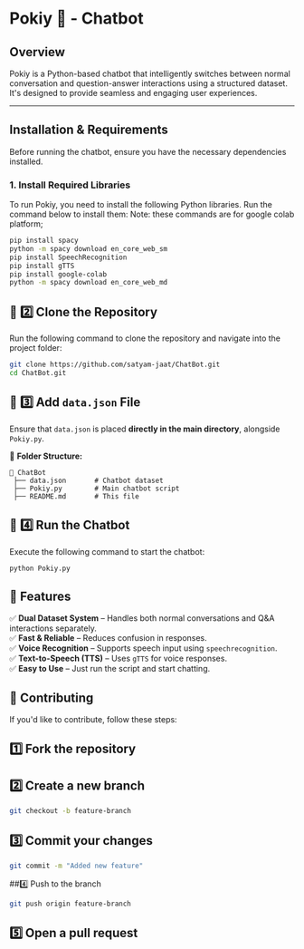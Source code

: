 # Pokiy 🤖 - Chatbot

## Overview
Pokiy is a Python-based chatbot that intelligently switches between normal conversation and question-answer interactions using a structured dataset. It's designed to provide seamless and engaging user experiences.

---

## Installation & Requirements

Before running the chatbot, ensure you have the necessary dependencies installed.

### 1. Install Required Libraries
To run Pokiy, you need to install the following Python libraries. Run the command below to install them:
Note: these commands are for google colab platform;

```bash
pip install spacy
python -m spacy download en_core_web_sm
pip install SpeechRecognition
pip install gTTS
pip install google-colab
python -m spacy download en_core_web_md
```
## 🔹 2️⃣ Clone the Repository  
Run the following command to clone the repository and navigate into the project folder:  

```bash
git clone https://github.com/satyam-jaat/ChatBot.git  
cd ChatBot.git
```

## 🔹 3️⃣ Add `data.json` File  
Ensure that `data.json` is placed **directly in the main directory**, alongside `Pokiy.py`.  

📂 **Folder Structure:**  
```plaintext
📂 ChatBot
 ├── data.json       # Chatbot dataset
 ├── Pokiy.py        # Main chatbot script
 ├── README.md       # This file

```
## 🔹 4️⃣ Run the Chatbot  
Execute the following command to start the chatbot:  

```bash
python Pokiy.py
```

## 🚀 Features  
✅ **Dual Dataset System** – Handles both normal conversations and Q&A interactions separately.  
✅ **Fast & Reliable** – Reduces confusion in responses.  
✅ **Voice Recognition** – Supports speech input using `speechrecognition`.  
✅ **Text-to-Speech (TTS)** – Uses `gTTS` for voice responses.  
✅ **Easy to Use** – Just run the script and start chatting.  
## 🤝 Contributing  
If you'd like to contribute, follow these steps:  



## 1️⃣ Fork the repository
## 2️⃣ Create a new branch
```bash
git checkout -b feature-branch  
```
## 3️⃣ Commit your changes
```bash
git commit -m "Added new feature"  
```
##4️⃣ Push to the branch
```bash
git push origin feature-branch  
```
## 5️⃣ Open a pull request
